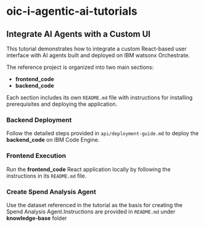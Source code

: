 # oic-i-agentic-ai-tutorials

## Integrate AI Agents with a Custom UI

This tutorial demonstrates how to integrate a custom React-based user interface with AI agents built and deployed on IBM watsonx Orchestrate.

The reference project is organized into two main sections:
- **frontend_code**
- **backend_code**

Each section includes its own `README.md` file with instructions for installing prerequisites and deploying the application.

### Backend Deployment
Follow the detailed steps provided in `api/deployment-guide.md` to deploy the **backend_code** on IBM Code Engine.

### Frontend Execution
Run the **frontend_code** React application locally by following the instructions in its `README.md` file.

### Create Spend Analysis Agent
Use the dataset referenced in the tutorial as the basis for creating the Spend Analysis Agent.Instructions are provided in `README.md` under **knowledge-base** folder
